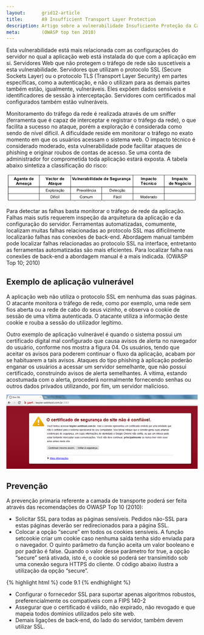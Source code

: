 ```yaml
---
layout:      grid12-article
title:       A9 Insufficient Transport Layer Protection
description: Artigo sobre a vulnerabilidade Insuficiente Proteção da Camada de Trasporte, nono item da lista TOP 10 da WOASP
meta:        (OWASP top ten 2010)
---
```


Esta vulnerabilidade está mais relacionada com as configurações do servidor no qual a aplicação web está instalada do
que com a aplicação em si. Servidores Web que não protegem o tráfego de rede são suscetíveis a esta vulnerabilidade.
Servidores que utilizam o protocolo SSL (Secure Sockets Layer) ou o protocolo TLS (Transport Layer Security) em partes 
específicas, como a autenticação, e não o utilizam para as demais partes também estão, igualmente, vulneráveis. Eles 
expõem dados sensíveis e identificadores de sessão à interceptação. Servidores com certificados mal configurados também
estão vulneráveis.


Monitoramento do tráfego da rede é realizada através de um sniffer (ferramenta que é capaz de interceptar e registrar o 
tráfego da rede), o que facilita a sucesso no ataque, porém a exploração é considerada como sendo de nível difícil. 
A dificuldade reside em monitorar o tráfego no exato momento em que os usuários acessam o sistema web. O impacto técnico
é considerado moderado, esta vulnerabilidade pode facilitar ataques de phishing e originar roubos de contas de acesso. 
Se uma conta de administrador for comprometida toda aplicação estará exposta. A tabela abaixo sintetiza a classificação
do risco:

![Mapeamento de risco Insuficiente Proteção da Camada de Trasporte](tabela-risco.png "Mapeamento de risco Insuficiente Proteção da Camada de Trasporte")

Para detectar as falhas basta monitorar o tráfego de rede da aplicação. Falhas mais sutis requerem inspeção da 
arquitetura da aplicação e da configuração do servidor. Ferramentas automatizadas, comumente, localizam muitas falhas
relacionadas ao protocolo SSL mas dificilmente localizarão falhas nas conexões de back-end. Abordagem manual também pode
localizar falhas relacionadas ao protocolo SSL na interface, entretanto as ferramentas automatizadas são mais eficientes.
Para localizar falha nas conexões de back-end a abordagem manual é a mais indicada. (OWASP Top 10; 2010)



Exemplo de aplicação vulnerável
---


A aplicação web não utiliza o protocolo SSL em nenhuma das suas páginas. O atacante monitora o tráfego de rede, como 
por exemplo, uma rede sem fios aberta ou a rede de cabo do seus vizinho, e observa o cookie de sessão de uma vítima
autenticada. O atacante utiliza a informação deste cookie e rouba a sessão do utilizador legítimo.

Outro exemplo de aplicação vulnerável é quando o sistema possui um certificado digital mal configurado que causa avisos
de alerta no navegador do usuário, conforme nos mostra a figura 04. Os usuários, tendo que aceitar os avisos para
poderem continuar o fluxo da aplicação, acabam por se habituarem a tais avisos. Ataques do tipo phishing à aplicação 
poderão enganar os usuários a acessar um servidor semelhante, que não possui certificado, construindo avisos de alerta
semelhantes. A vítima, estando acostumada com o alerta, procederá normalmente fornecendo senhas ou outros dados privados
utilizando, por fim, um servidor malicioso.

![](certificado-nao-valido.png)


Prevenção
---

A prevenção primaria referente a camada de transporte poderá ser feita através das recomendações do OWASP Top 10 (2010):

* Solicitar SSL para todas as páginas sensíveis. Pedidos não-SSL para estas páginas deverão  ser redirecionados para a página SSL.
* Colocar a opção “secure” em todos os cookies sensíveis. A função setcookie criar um cookie caso nenhuma saída tenha 
  sido enviada para o navegador. O quinto parâmetro da função aceita um valor booleano e por padrão é false. Quando o 
  valor desse parâmetro for true, a opção “secure” será ativada, isto é, o cookie só poderá ser transimitido sob uma 
  conexão segura HTTPS do cliente. O código abaixo ilustra a utilização da opção “secure”.

{% highlight html %}
code 9.1
{% endhighlight %}

* Configurar o fornecedor SSL para suportar apenas algoritmos robustos, preferencialmente os compatíveis com a FIPS 140-2
* Assegurar que o certificado é válido, não expirado, não revogado e que mapeia todos domínios utilizados pelo site web.
* Demais ligações de back-end, do lado do servidor, também devem utilizar SSL.


